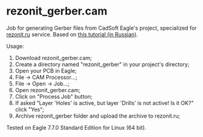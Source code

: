 # rezonit\_gerber.cam

Job for generating Gerber files from CadSoft Eagle's project, specialized for
[rezonit.ru][rz] service. Based on [this tutorial (in Russian)][tut].

Usage:

1. Download rezonit\_gerber.cam;
2. Create a directory named "rezonit\_gerber" in your project's directory;
3. Open your PCB in Eagle;
4. File -> CAM Processor...;
5. File -> Open -> Job...;
6. Open rezonit\_gerber.cam;
7. Click on "Process Job" button;
8. If asked "Layer 'Holes' is active, but layer 'Drills' is not active! Is
it OK?" click "Yes";
9. Archive rezonit\_gerber folder and upload the archive to rezonit.ru;

Tested on Eagle 7.7.0 Standard Edition for Linux (64 bit).

[rz]: http://www.rezonit.ru/
[tut]: http://www.rezonit.ru/support/directions/eagle/index.php
